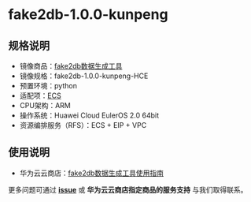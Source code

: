 # fake2db-1.0.0-kunpeng

## 规格说明

- 镜像商品：[fake2db数据生成工具]()
- 镜像规格：fake2db-1.0.0-kunpeng-HCE
- 预置环境：python
- 适配项：[ECS](https://support.huaweicloud.com/ecs/index.html)
- CPU架构：ARM
- 操作系统：Huawei Cloud EulerOS 2.0 64bit
- 资源编排服务（RFS）：ECS + EIP + VPC

## 使用说明

- 华为云云商店：[fake2db数据生成工具使用指南](./docs/usage.md)

更多问题可通过 [**issue**](https://github.com/HuaweiCloudDeveloper/fake2db-image/issues) 或 **华为云云商店指定商品的服务支持** 与我们取得联系。
